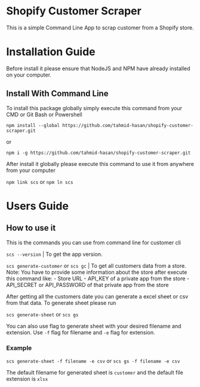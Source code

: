# Shopify Customer Scraper

This is a simple Command Line App to scrap customer from a Shopify store.

# Installation Guide

Before install it please ensure that NodeJS and NPM have already installed on your computer.

## Install With Command Line

To install this package globally simply execute this command from your CMD or Git Bash or Powershell

`npm install --global https://github.com/tahmid-hasan/shopify-customer-scraper.git`

or

`npm i -g https://github.com/tahmid-hasan/shopify-customer-scraper.git`

After install it globally please execute this command to use it from anywhere from your computer

`npm link scs` or `npm ln scs`

# Users Guide

## How to use it

This is the commands you can use from command line for customer cli

`scs --version` | To get the app version.

`scs generate-customer` or `scs gc` | To get all customers data from a store.
Note: You have to provide some information about the store after execute this command like:
    - Store URL
    - API_KEY of a private app from the store
    - API_SECRET or API_PASSWORD of that private app from the store

After getting all the customers date you can generate a excel sheet or csv from that data. To generate sheet please run

`scs generate-sheet` or `scs gs`

You can also use flag to generate sheet with your desired filename and extension. Use `-f` flag for filename and `-e` flag for extension.

### Example
`scs generate-sheet -f filename -e csv` or `scs gs -f filename -e csv`

The default filename for generated sheet is `customer` and the default file extension is `xlsx`